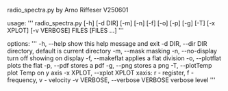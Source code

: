 radio_spectra.py by Arno Riffeser V250601

usage:
'''
radio_spectra.py [-h] [-d DIR] [-m] [-n] [-f] [-o] [-p] [-g] [-T]
                        [-x XPLOT] [-v VERBOSE]
                        FILES [FILES ...]
'''

options:
'''
  -h, --help            show this help message and exit
  -d DIR, --dir DIR     directory, default is current directory
  -m, --mask            masking
  -n, --no-display      turn off showing on display
  -f, --makeflat        applies a flat division
  -o, --plotflat        plots the flat
  -p, --pdf             stores a pdf
  -g, --png             stores a png
  -T, --plotTemp        plot Temp on y axis
  -x XPLOT, --xplot XPLOT
                        xaxis: r - register, f - frequency, v - velocity
  -v VERBOSE, --verbose VERBOSE
                        verbose level
'''
